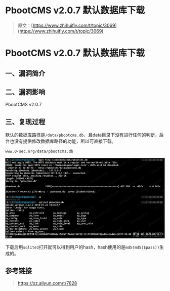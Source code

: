 # PbootCMS v2.0.7 默认数据库下载

> 原文：[https://www.zhihuifly.com/t/topic/3069](https://www.zhihuifly.com/t/topic/3069)

# PbootCMS v2.0.7 默认数据库下载

## 一、漏洞简介

## 二、漏洞影响

PbootCMS v2.0.7

## 三、复现过程

默认的数据库路径是`/data/pbootcms.db`，且data目录下没有进行任何的判断，后台也没有提供修改数据库路径的功能，所以可直接下载。

```
www.0-sec.org/data/pbootcms.db 
```

![image](img/914289160845cd6abd96bf8a6dadbee2.png)

下载后用`sqlite3`打开就可以得到用户的hash，hash使用的是`md5(md5($pass))`生成的。

## 参考链接

> https://xz.aliyun.com/t/7628